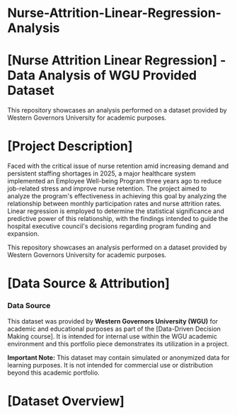 # Nurse-Attrition-Linear-Regression-Analysis

# [Nurse Attrition Linear Regression] - Data Analysis of WGU Provided Dataset

This repository showcases an analysis performed on a dataset provided by Western Governors University for academic purposes. 

# [Project Description]
Faced with the critical issue of nurse retention amid increasing demand and persistent staffing shortages in 2025, a major healthcare system implemented an Employee Well-being Program three years ago to reduce job-related stress and improve nurse retention. The project aimed to analyze the program's effectiveness in achieving this goal by analyzing the relationship between monthly participation rates and nurse attrition rates. Linear regression is employed to determine the statistical significance and predictive power of this relationship, with the findings intended to guide the hospital executive council's decisions regarding program funding and expansion.


This repository showcases an analysis performed on a dataset provided by Western Governors University for academic purposes. 

# [Data Source & Attribution]

### Data Source

This dataset was provided by **Western Governors University (WGU)** for academic and educational purposes as part of the [Data-Driven Decision Making course]. It is intended for internal use within the WGU academic environment and this portfolio piece demonstrates its utilization in a project.

**Important Note:** This dataset may contain simulated or anonymized data for learning purposes. It is not intended for commercial use or distribution beyond this academic portfolio.


# [Dataset Overview]
